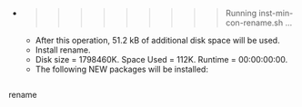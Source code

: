 * >>>>>>>>> Running inst-min-con-rename.sh ...
  * After this operation, 51.2 kB of additional disk space will be used.
  * Install rename.
  * Disk size = 1798460K. Space Used = 112K. Runtime = 00:00:00:00.
  * The following NEW packages will be installed:
  ```bash
rename
  ```
